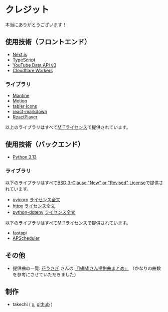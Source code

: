 # クレジット
本当にありがとうございます！

## 使用技術（フロントエンド）
- [Next.js](https://nextjs.org/)
- [TypeScript](https://www.typescriptlang.org/)
- [YouTube Data API v3](https://developers.google.com/youtube/v3)
- [Cloudflare Workers](https://www.cloudflare.com/ja-jp/developer-platform/products/workers/)

### ライブラリ
- [Mantine](https://mantine.dev/)
- [Motion](https://motion.dev/)
- [tabler Icons](https://tabler.io/icons/)
- [react-markdown](https://github.com/remarkjs/react-markdown)
- [ReactPlayer](https://github.com/CookPete/react-player)

以上のライブラリはすべて[MITライセンス](https://opensource.org/licenses/MIT)で提供されています。

## 使用技術（バックエンド）
- [Python 3.13](https://www.python.org/)

### ライブラリ
以下のライブラリはすべて[BSD 3-Clause "New" or "Revised" License](https://opensource.org/licenses/BSD-3-Clause)で提供されています。
- [uvicorn](https://www.uvicorn.org/) [ライセンス全文](/docs/credits/uvicorn/)
- [httpx](https://www.python-httpx.org/) [ライセンス全文](/docs/credits/httpx/)
- [python-dotenv](https://saurabh-kumar.com/python-dotenv/) [ライセンス全文](/docs/credits/python-dotenv/)

以下のライブラリはすべて[MITライセンス](https://opensource.org/licenses/MIT)で提供されています。
- [fastapi](https://fastapi.tiangolo.com/)
- [APScheduler](https://apscheduler.readthedocs.io/en/latest/)

## その他
- 提供曲の一覧: [花うさぎ](https://x.com/suyasuyanedoko) さんの [「MIMIさん提供曲まとめ」](https://x.com/suyasuyanedoko/status/1715827951680589880)
（かなりの曲数を参考にさせていただきました）

## 制作
- takechi ( [x](https://x.com/takechi_scratch), [github](https://github.com/takechi-scratch) )
